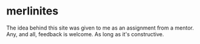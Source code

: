 # merlinites

The idea behind this site was given to me as an assignment from a mentor. 
Any, and all, feedback is welcome. As long as it's constructive.
